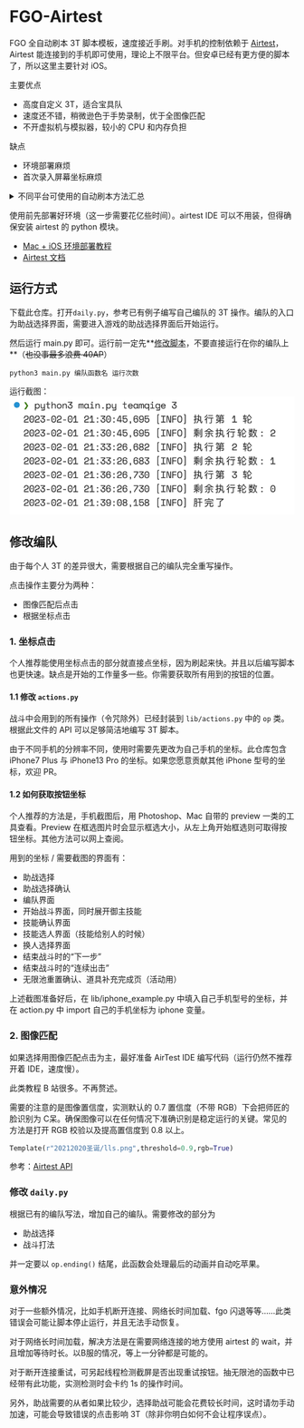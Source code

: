 # FGO-Airtest

FGO 全自动刷本 3T 脚本模板，速度接近手刷。对手机的控制依赖于 [Airtest](https://airtest.doc.io.netease.com/)，Airtest 能连接到的手机即可使用，理论上不限平台。但安卓已经有更方便的脚本了，所以这里主要针对 iOS。

主要优点
- 高度自定义 3T，适合宝具队
- 速度还不错，稍微逊色于手势录制，优于全图像匹配
- 不开虚拟机与模拟器，较小的 CPU 和内存负担

缺点
- 环境部署麻烦
- 首次录入屏幕坐标麻烦

<details>
 <summary>不同平台可使用的自动刷本方法汇总</summary>
 <ul>
  <li>Windows + Android: [FGO-py](https://github.com/hgjazhgj/FGO-py) 或 模拟器 + 按键精灵（如[BBchannel](https://www.bilibili.com/read/readlist/rl474502))</li>
  <li>Windows + iOS: [虫洞](https://er.run/) + 按键精灵（如[BBchannel](https://www.bilibili.com/read/readlist/rl474502))</li>
  <li>Mac + iOS: Airtest</li>
  <li>Mac + Android: Airtest 或 模拟器 + 按键精灵</li>
 </ul>
</details>

使用前先部署好环境（这一步需要花亿些时间）。airtest IDE 可以不用装，但得确保安装 airtest 的 python 模块。
- [Mac + iOS 环境部署教程](https://zhuanlan.zhihu.com/p/414629796)
- [Airtest 文档](https://airtest.doc.io.netease.com/tutorial/6_IOS_automated_testing/)

## 运行方式

下载此仓库。打开`daily.py`，参考已有例子编写自己编队的 3T 操作。编队的入口为助战选择界面，需要进入游戏的助战选择界面后开始运行。

然后运行 main.py 即可。运行前一定先**[修改脚本](#修改脚本)，不要直接运行在你的编队上**（~~也没事最多浪费 40AP~~）

```shell
python3 main.py 编队函数名 运行次数
```

运行截图：
![](https://raw.githubusercontent.com/NamiLing/upic/master/uPic/W2zcvo.png)

## 修改编队

由于每个人 3T 的差异很大，需要根据自己的编队完全重写操作。

点击操作主要分为两种：
- 图像匹配后点击
- 根据坐标点击

### 1. 坐标点击

个人推荐能使用坐标点击的部分就直接点坐标，因为刷起来快。并且以后编写脚本也更快速。缺点是开始的工作量多一些。你需要获取所有用到的按钮的位置。

#### 1.1 修改 `actions.py`

战斗中会用到的所有操作（令咒除外）已经封装到 `lib/actions.py` 中的 `op` 类。根据此文件的 API 可以足够简洁地编写 3T 脚本。

由于不同手机的分辨率不同，使用时需要先更改为自己手机的坐标。此仓库包含 iPhone7 Plus 与 iPhone13 Pro 的坐标。如果您愿意贡献其他 iPhone 型号的坐标，欢迎 PR。

#### 1.2 如何获取按钮坐标

个人推荐的方法是，手机截图后，用 Photoshop、Mac 自带的 preview 一类的工具查看。Preview 在框选图片时会显示框选大小，从左上角开始框选则可取得按钮坐标。其他方法可以网上查阅。

用到的坐标 / 需要截图的界面有：
- 助战选择
- 助战选择确认
- 编队界面
- 开始战斗界面，同时展开御主技能
- 技能确认界面
- 技能选人界面（技能给别人的时候）
- 换人选择界面
- 结束战斗时的“下一步”
- 结束战斗时的“连续出击”
- 无限池重置确认、道具补充完成页（活动用）

上述截图准备好后，在 lib/iphone_example.py 中填入自己手机型号的坐标，并在 action.py 中 import 自己的手机坐标为 iphone 变量。

### 2. 图像匹配

如果选择用图像匹配点击为主，最好准备 AirTest IDE 编写代码（运行仍然不推荐开着 IDE，速度慢）。

此类教程 B 站很多。不再赘述。

需要的注意的是图像置信度，实测默认的 0.7 置信度（不带 RGB）下会把师匠的脸识别为 C呆。确保图像可以在任何情况下准确识别是稳定运行的关键。常见的方法是打开 RGB 校验以及提高置信度到 0.8 以上。

```python
Template(r"20212020圣诞/lls.png",threshold=0.9,rgb=True)
```

参考：[Airtest API](https://airtest.readthedocs.io/zh_CN/latest/all_module/airtest.core.api.html)

### 修改 `daily.py`
根据已有的编队写法，增加自己的编队。需要修改的部分为
- 助战选择
- 战斗打法

并一定要以 `op.ending()` 结尾，此函数会处理最后的动画并自动吃苹果。
### 意外情况

对于一些额外情况，比如手机断开连接、网络长时间加载、fgo 闪退等等……此类错误会可能让脚本停止运行，并且无法手动恢复。

对于网络长时间加载，解决方法是在需要网络连接的地方使用 airtest 的 wait，并且增加等待时长。以B服的情况，等上一分钟都是可能的。

对于断开连接重试，可另起线程检测截屏是否出现重试按钮。抽无限池的函数中已经带有此功能，实测检测时会卡约 1s 的操作时间。

另外，助战需要的从者如果比较少，选择助战可能会花费较长时间，这时请勿手动加速，可能会导致错误的点击影响 3T（除非你明白如何不会让程序误点）。
